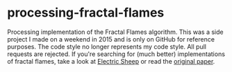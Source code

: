 # processing-fractal-flames
Processing implementation of the Fractal Flames algorithm. This was a side project I made on a weekend in 2015 and is only on GitHub for reference purposes. The code style no longer represents my code style. All pull requests are rejected. If you're searching for (much better) implementations of fractal flames, take a look at [Electric Sheep](https://electricsheep.org) or read the [original paper](http://flam3.com/flame.pdf).
